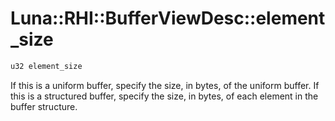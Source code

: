 # Luna::RHI::BufferViewDesc::element_size

```c++
u32 element_size
```

If this is a uniform buffer, specify the size, in bytes, of the uniform buffer. If this is a structured buffer, specify the size, in bytes, of each element in the buffer structure. 

